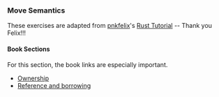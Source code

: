 ### Move Semantics

These exercises are adapted from [pnkfelix](https://github.com/pnkfelix)'s [Rust Tutorial](https://pnkfelix.github.io/rust-examples-icfp2014/) -- Thank you Felix!!!

#### Book Sections

For this section, the book links are especially important.

- [Ownership](https://doc.rust-lang.org/stable/book/ch04-01-what-is-ownership.html)
- [Reference and borrowing](https://doc.rust-lang.org/stable/book/ch04-02-references-and-borrowing.html)
